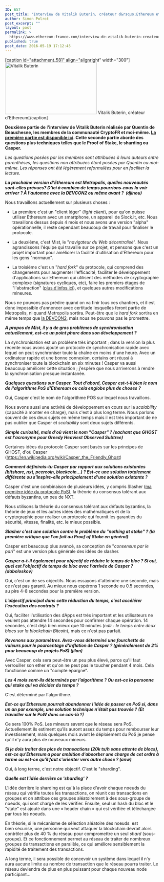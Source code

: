 ```yaml
---
ID: 657
post_title: 'Interview de Vitalik Buterin, créateur d&rsquo;Ethereum et Président de la Fondation (partie 2 sur 2)'
author: Simon Polrot
post_excerpt: ""
layout: post
permalink: >
  https://www.ethereum-france.com/interview-de-vitalik-buterin-createur-dethereum-et-president-de-la-fondation-partie-2-sur-2/
published: true
post_date: 2016-05-19 17:12:45
---
```

[caption id="attachment_581" align="alignright" width="300"]<img class="wp-image-581 size-medium" src="https://www.ethereum-france.com/wp-content/uploads/2016/05/Vitalik-Buterin-300x169.jpg" alt="Vitalik Buterin" width="300" height="169" /> Vitalik Buterin, créateur d'Ethereum[/caption]
<p id="magicdomid2" class="ace-line gutter-author-p-593706 emptyGutter" data-author-initials="SP" data-author-name="Simon P" data-author-link="/ep/profile/FHxhJ7Ui9KD"><strong>Deuxième partie de l'interview de Vitalik Buterin réalisée par <span class="author-p-593706 i">Quentin de Beauchesne, les membres de la communauté CryptoFR et moi-même. <a href="https://www.ethereum-france.com/interview-de-vitalik-buterin-createur-dethereum-et-president-de-la-fondation-partie-1-sur-2/"><span style="text-decoration: underline;">La première partie est disponible ici</span></a>. Cette seconde partie aborde des questions plus techniques telles que le Proof of Stake, le sharding ou Casper.</span></strong></p>
<p class="ace-line longKeep gutter-noauthor"><em><span class="author-p-593706 i">Les questions posées par les membres sont attribuées à leurs auteurs entre parenthèses, les questions non attribuées étant posées par Quentin ou moi-même. Les réponses ont été légèrement reformulées pour en faciliter la lecture.</span></em></p>
<p class="ace-line longKeep gutter-noauthor"><strong><em>La prochaine version d'Ethereum est Metropolis, quelles nouveautés sont-elles prévues? D'ici à combien de temps pourrions-nous la voir arriver ? À l'automne avec la DEVCON2 ou même avant ?  (djinou)</em></strong></p>
<p class="ace-line longKeep gutter-noauthor">Nous travaillons actuellement sur plusieurs choses :</p>

<ul>
 	<li>La première c'est un "client léger" (<em>light client</em>), pour qu'on puisse utiliser Ethereum avec un smartphone, un appareil de Slock.it, etc. Nous travaillons dessus depuis 4 mois et nous avons une version "alpha" opérationnelle, il reste cependant beaucoup de travail pour finaliser le protocole.</li>
</ul>
<ul>
 	<li>La deuxième, c'est Mist, le "<em>navigateur du Web décentralisé</em>". Nous agrandissons l'équipe qui travaille sur ce projet, et pensons que c'est un projet important pour améliorer la facilité d'utilisation d'Ethereum pour les gens "normaux".</li>
</ul>
<ul>
 	<li>La troisième c'est un "<em>hard fork</em>" du protocole, qui comprend des changements pour augmenter l'efficacité, faciliter le développement d'applications sur Ethereum qui utilisent des méthodes de cryptographie complexe (signatures cycliques, etc), faire les premiers étages de "l'abstraction" (<a href="https://blog.ethereum.org/2015/12/24/understanding-serenity-part-i-abstraction/"><span style="text-decoration: underline;">plus d'infos ici</span></a>), et quelques autres modifications mineures.</li>
</ul>
Nous ne pouvons pas prédire quand on va finir tous ces chantiers, et il est donc impossible d'annoncer avec certitude lesquelles feront partie de Metropolis, ni quand Metropolis sortira. Peut-être que le <em>hard fork</em> sortira en même temps que <a href="https://www.ethereum-france.com/le-devcon2-se-tiendra-a-shanghai-du-19-au-21-septembre-2016-avant-le-blockchain-summit/"><span style="text-decoration: underline;">la DEVCON2</span></a>, mais nous ne pouvons pas le promettre.

<strong><em>A propos de Mist, il y a de gros problèmes de synchronisation actuellement, est-ce un point phare dans son développement ?</em></strong>

La synchronisation est un problème très important ; dans la version la plus récente nous avons ajouté un protocole de synchronisation rapide avec lequel on peut synchroniser toute la chaîne en moins d'une heure. Avec un ordinateur rapide et une bonne connexion, certains ont réussi à synchroniser toute la blockchain en six minutes ! Casper va aussi beaucoup améliorer cette situation ; j'espère que nous arriverons à rendre la synchronisation presque instantanée.

<strong><em>Quelques questions sur Casper. Tout d'abord, Casper est-t-il bien le nom de l'algorithme PoS d'Ethereum ou cela englobe plus de choses ?</em></strong>

Oui, Casper c'est le nom de l'algorithme POS sur lequel nous travaillons.

Nous avons aussi une activité de développement en cours sur la <em>scalability </em>(capacité à monter en charge), mais c'est à plus long terme. Nous parlons souvent de ces deux sujets en même temps mais il est très important de ne pas oublier que Casper et <em>scalability</em> sont deux sujets différents.

<strong><em>Simple curiosité, mais d'où vient le nom "Casper" ? (sachant que GHOST est l'acronyme pour Greedy Heaviest Observed Subtree)</em></strong>

Certaines idées du protocole Casper sont basés sur les principes de GHOST, d'où Casper (<a href="https://en.wikipedia.org/wiki/Casper_the_Friendly_Ghost">https://en.wikipedia.org/wiki/Casper_the_Friendly_Ghost</a>)

<strong><em>Comment définirais-tu Casper par rapport aux solutions existantes (bitshare, nxt, peercoin, blackcoin...) ? Est-ce une solution totalement différente ou s'inspire-elle principalement d'une solution existante ?</em></strong>

Casper c'est une combinaison de plusieurs idées, y compris Slasher (<a href="https://blog.ethereum.org/2014/01/15/slasher-a-punitive-proof-of-stake-algorithm/"><span style="text-decoration: underline;">ma première idée du protocole PoS</span></a>), la théorie du consensus tolérant aux défauts byzantins, un peu de NXT.

Nous utilisons la théorie du consensus tolérant aux défauts byzantins, la théorie de jeux et les autres idées des mathématiques et de la cryptographie pour réaliser un protocole qui fournit les garanties du sécurité, vitesse, finalité, etc. le mieux possible.

<strong><em>Slasher c'est une solution contre le problème du "nothing at stake" ? (la première critique que l'on fait au Proof of Stake en général)</em></strong>

Casper est beaucoup plus avancé, sa conception de "<em>consensus par le pari</em>" est une version plus générale des idées de slasher.

<strong><em>Casper a-t-il également pour objectif de réduire le temps de bloc ? Si oui, quel est l'objectif de temps de bloc avec l'arrivée de Casper ? (daboloskov)</em></strong>

Oui, c'est un de ses objectifs. Nous essayons d'atteindre une seconde, mais ce n'est pas garanti. Au mieux nous espérons 1 seconde ou 0.5 secondes, au pire 4-8 secondes pour la première version.

<strong><em>L'objectif principal dans cette réduction du temps, c'est accélérer l’exécution des contrats ?</em></strong>

Oui, faciliter l'utilisation des dApps est très important et les utilisateurs ne veulent pas attendre 14 secondes pour confirmer chaque opération. 14 secondes, c'est déjà bien mieux que 10 minutes (<em>ndlr : le temps entre deux blocs sur la blockchain Bitcoin</em>), mais ce n'est pas parfait.

<strong><em>Revenons aux paramètres. Avez-vous déterminé une fourchette de valeurs pour le pourcentage d'inflation de Casper ? (généralement de 2% pour beaucoup de projets PoS) (jilan)</em></strong>

Avec Casper, cela sera peut-être un peu plus élevé, parce qu'il faut verrouiller son ether et qu'on ne peut pas le toucher pendant 4 mois. Cela fonctionne comme un "compte épargne".

<strong><em>Les 4 mois sont-ils déterminés par l’algorithme ? Ou est-ce la personne qui stake qui va décider du temps ?</em></strong>

C'est déterminé par l'algorithme.

<strong><em>Est-ce qu'Ethereum pourrait abandonner l'idée de passer en PoS si, dans un an par exemple, une solution technique n'était pas trouvée ? (Et travailler sur le PoW dans ce cas-là ?)</em></strong>

Ce sera 100% PoS. Les mineurs savent que le réseau sera PoS. Actuellement ils estiment qu'ils auront assez du temps pour rembourser leur investissement, mais quelques mois avant le déploiement du PoS je pense qu'il n'y aura plus de nouveaux mineurs.

<strong><em>Si je dois traiter des pics de transactions (20k tx/h sans attente de blocs), est-ce qu'Ethereum a pour ambition d'absorber une charge de cet ordre à terme ou est-ce qu'il faut s'orienter vers autre chose ? (anw)</em></strong>

Oui, à long terme, c'est notre objectif. C'est le "sharding".

<strong><em>Quelle est l'idée derrière ce 'sharding' ?</em></strong>

L'idée derrière le sharding est qu'à la place d'avoir chaque noeuds du réseau qui vérifie toutes les transactions, on réunit ces transactions en groupes et on attribue ces groupes aléatoirement à des sous-groupe de noeuds, qui sont chargé de les vérifier. Ensuite, seul un hash du bloc et le "state" est ajouté dans une « header chain » qui est vérifiée et téléchargée par tous les noeuds.

En théorie, si le mécanisme de sélection aléatoire des noeuds  est bien sécurisé, une personne qui veut attaquer la blockchain devrait alors contrôler plus de 40 % du réseau pour compromettre un seul <em>shard</em> (sous-groupe). Et ce fonctionnement permet au réseau de traiter de nombreux groupes de transactions en parallèle, ce qui améliore sensiblement la rapidité de traitement des transactions.

A long terme, il sera possible de concevoir un système dans lequel il n'y aura aucune limite au nombre de transaction que le réseau pourra traiter. Le réseau deviendra de plus en plus puissant pour chaque nouveau node participant...